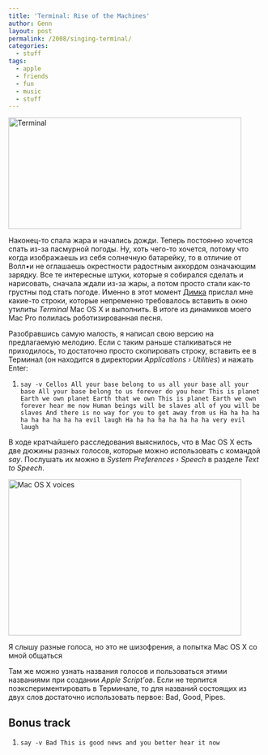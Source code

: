 ```yaml
---
title: 'Terminal: Rise of the Machines'
author: Genn
layout: post
permalink: /2008/singing-terminal/
categories:
  - stuff
tags:
  - apple
  - friends
  - fun
  - music
  - stuff
---
```

<img src='http://mega.genn.org/=^_^=/uploads/2008/07/terminal.jpg' alt='Terminal'  width="460" height="220" />

Наконец-то спала жара и начались дожди. Теперь постоянно хочется спать из-за пасмурной погоды. Ну, хоть чего-то хочется, потому что когда изображаешь из себя солнечную батарейку, то в отличие от Волл•и не оглашаешь окрестности радостным аккордом означающим зарядку. Все те интересные штуки, которые я собирался сделать и нарисовать, сначала ждали из-за жары, а потом просто стали как-то грустны под стать погоде. Именно в этот момент [Димка][1] прислал мне какие-то строки, которые непременно требовалось вставить в окно утилиты *Terminal* Mac OS X и выполнить. В итоге из динамиков моего Mac Pro полилась роботизированная песня.  
<!--more-->

  
Разобравшись самую малость, я написал свою версию на предлагаемую мелодию. Если с таким раньше сталкиваться не приходилось, то достаточно просто скопировать строку, вставить ее в Терминал (он находится в директории *Applications › Utilities*) и нажать Enter:

<ol class="h4x0r">
  <li>
    <code>say -v Cellos All your base belong to us all your base all your base All your base belong to us forever do you hear This is planet Earth we own planet Earth that we own This is planet Earth we own forever hear me now Human beings will be slaves all of you will be slaves And there is no way for you to get away from us Ha ha ha ha ha ha ha ha ha ha evil laugh Ha ha ha ha ha ha ha ha very evil laugh</code>
  </li>
</ol>

В ходе кратчайшего расследования выяснилось, что в Mac OS X есть две дюжины разных голосов, которые можно использовать с командой *say*. Послушать их можно в *System Preferences › Speech* в разделе *Text to Speech*.

<img src='http://mega.genn.org/=^_^=/uploads/2008/07/macosxvoices.jpg' alt='Mac OS X voices'  width="460" height="308" />

<p class="imgdesc">
  Я слышу разные голоса, но это не шизофрения, а попытка Mac OS X со мной общаться
</p>

Там же можно узнать названия голосов и пользоваться этими названиями при создании *Apple Script&#8217;ов*. Если не терпится поэкспериментировать в Терминале, то для названий состоящих из двух слов достаточно использовать первое: Bad, Good, Pipes.

## Bonus track

<ol class="h4x0r">
  <li>
    <code>say -v Bad This is good news and you better hear it now</code>
  </li>
</ol>

 [1]: http://dmitry.shaposhnik.name/